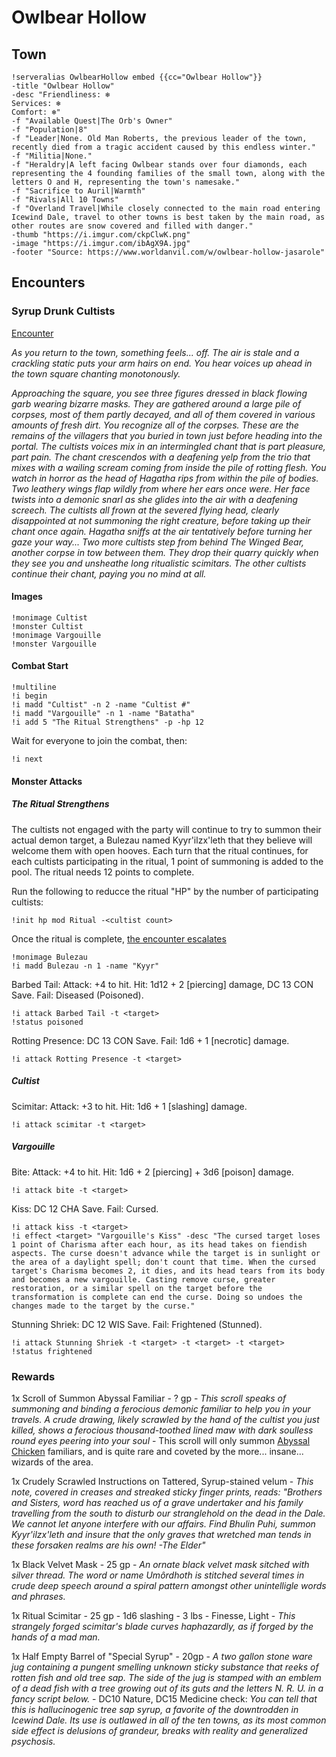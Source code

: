 # Owlbear Hollow
## Town
```
!serveralias OwlbearHollow embed {{cc="Owlbear Hollow"}} 
-title "Owlbear Hollow"
-desc "Friendliness: ❄ 
Services: ❄
Comfort: ❄"
-f "Available Quest|The Orb's Owner"
-f "Population|8"
-f "Leader|None. Old Man Roberts, the previous leader of the town, recently died from a tragic accident caused by this endless winter."
-f "Militia|None."
-f "Heraldry|A left facing Owlbear stands over four diamonds, each representing the 4 founding families of the small town, along with the letters O and H, representing the town's namesake."
-f "Sacrifice to Auril|Warmth"
-f "Rivals|All 10 Towns"
-f "Overland Travel|While closely connected to the main road entering Icewind Dale, travel to other towns is best taken by the main road, as other routes are snow covered and filled with danger."
-thumb "https://i.imgur.com/ckpClwK.png"
-image "https://i.imgur.com/ibAgX9A.jpg"
-footer "Source: https://www.worldanvil.com/w/owlbear-hollow-jasarole"
```

## Encounters
### Syrup Drunk Cultists
[Encounter](https://www.dndbeyond.com/encounters/f247c668-e6ef-4d43-ab49-4b57181060b9)

_As you return to the town, something feels... off. The air is stale and a crackling static puts your arm hairs on end. You hear voices up ahead in the town square chanting monotonously._

_Approaching the square, you see three figures dressed in black flowing garb wearing bizarre masks. They are gathered around a large pile of corpses, most of them partly decayed, and all of them covered in various amounts of fresh dirt. You recognize all of the corpses. These are the remains of the villagers that you buried in town just before heading into the portal. The cultists voices mix in an intermingled chant that is part pleasure, part pain. The chant crescendos with a deafening yelp from the trio that mixes with a wailing scream coming from inside the pile of rotting flesh. You watch in horror as the head of Hagatha rips from within the pile of bodies. Two leathery wings flap wildly from where her ears once were. Her face twists into a demonic snarl as she glides into the air with a deafening screech. The cultists all frown at the severed flying head, clearly disappointed at not summoning the right creature, before taking up their chant once again. Hagatha sniffs at the air tentatively before turning her gaze your way... Two more cultists step from behind The Winged Bear, another corpse in tow between them. They drop their quarry quickly when they see you and unsheathe long ritualistic scimitars. The other cultists continue their chant, paying you no mind at all._

#### Images
```
!monimage Cultist
!monster Cultist
!monimage Vargouille
!monster Vargouille
```

#### Combat Start
```
!multiline
!i begin
!i madd "Cultist" -n 2 -name "Cultist #"
!i madd "Vargouille" -n 1 -name "Batatha"
!i add 5 "The Ritual Strengthens" -p -hp 12
```
Wait for everyone to join the combat, then:
```
!i next
```

#### Monster Attacks

##### The Ritual Strengthens

The cultists not engaged with the party will continue to try to summon their actual demon target, a Bulezau named Kyyr'ilzx'leth that they believe will welcome them with open hooves. Each turn that the ritual continues, for each cultists participating in the ritual, 1 point of summoning is added to the pool. The ritual needs 12 points to complete.

Run the following to reducce the ritual "HP" by the number of participating cultists:
```
!init hp mod Ritual -<cultist count>
```

Once the ritual is complete, [the encounter escalates](https://www.dndbeyond.com/encounters/d7ee046b-a5ba-47ca-ab55-95d3e4836c54)
```
!monimage Bulezau
!i madd Bulezau -n 1 -name "Kyyr"
```

Barbed Tail: Attack: +4 to hit. Hit: 1d12 + 2 [piercing] damage, DC 13 CON Save. Fail: Diseased (Poisoned).
```
!i attack Barbed Tail -t <target> 
!status poisoned
```

Rotting Presence: DC 13 CON Save. Fail: 1d6 + 1 [necrotic] damage.
```
!i attack Rotting Presence -t <target> 
```

##### Cultist
Scimitar: Attack: +3 to hit. Hit: 1d6 + 1 [slashing] damage.
```
!i attack scimitar -t <target> 
```

##### Vargouille
Bite: Attack: +4 to hit. Hit: 1d6 + 2 [piercing] + 3d6 [poison] damage.
```
!i attack bite -t <target> 
```

Kiss: DC 12 CHA Save. Fail: Cursed.
```
!i attack kiss -t <target> 
!i effect <target> "Vargouille's Kiss" -desc "The cursed target loses 1 point of Charisma after each hour, as its head takes on fiendish aspects. The curse doesn't advance while the target is in sunlight or the area of a daylight spell; don't count that time. When the cursed target's Charisma becomes 2, it dies, and its head tears from its body and becomes a new vargouille. Casting remove curse, greater restoration, or a similar spell on the target before the transformation is complete can end the curse. Doing so undoes the changes made to the target by the curse."
```

Stunning Shriek: DC 12 WIS Save. Fail: Frightened (Stunned).
```
!i attack Stunning Shriek -t <target> -t <target> -t <target>
!status frightened
```

### Rewards

1x Scroll of Summon Abyssal Familiar - ? gp -  _This scroll speaks of summoning and binding a ferocious demonic familiar to help you in your travels. A crude drawing, likely scrawled by the hand of the cultist you just killed, shows a ferocious thousand-toothed lined maw with dark soulless round eyes peering into your soul_ - This scroll will only summon [Abyssal Chicken](https://www.dndbeyond.com/monsters/abyssal-chicken) familiars, and is quite rare and coveted by the more... insane... wizards of the area. 

1x Crudely Scrawled Instructions on Tattered, Syrup-stained velum - _This note, covered in creases and streaked sticky finger prints, reads: "Brothers and Sisters, word has reached us of a grave undertaker and his family travelling from the south to disturb our stranglehold on the dead in the Dale. We cannot let anyone interfere with our affairs. Find Bhulin Puhi, summon Kyyr'ilzx'leth and insure that the only graves that wretched man tends in these forsaken realms are his own! -The Elder"_

1x Black Velvet Mask - 25 gp - _An ornate black velvet mask sitched with silver thread. The word or name Umôrdhoth is stitched several times in crude deep speech around a spiral pattern amongst other unintelligle words and phrases._

1x Ritual Scimitar - 25 gp - 1d6 slashing - 3 lbs - Finesse, Light - _This strangely forged scimitar's blade curves haphazardly, as if forged by the hands of a mad man._

1x Half Empty Barrel of "Special Syrup"	- 20gp - _A two gallon stone ware jug containing a pungent smelling unknown sticky substance that reeks of rotten fish and old tree sap. The side of the jug is stamped with an emblem of a dead fish with a tree growing out of its guts and the letters N. R. U. in a fancy script below._ - DC10 Nature, DC15 Medicine check: _You can tell that this is hallucinogenic tree sap syrup, a favorite of the downtrodden in Icewind Dale. Its use is outlawed in all of the ten towns, as its most common side effect is delusions of grandeur, breaks with reality and generalized psychosis._
